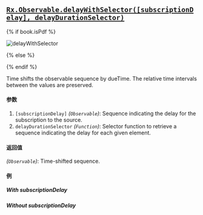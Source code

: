 ## [`Rx.Observable.delayWithSelector([subscriptionDelay], delayDurationSelector)`](https://github.com/Reactive-Extensions/RxJS/blob/master/src/core/linq/observable/delaywithselector.js)

{% if book.isPdf %}

![delayWithSelector](http://reactivex.io/documentation/operators/images/delayWithSelector.png)

{% else %}

<rx-marbles key="delayWithSelector"></rx-marbles>

{% endif %}

Time shifts the observable sequence by dueTime. The relative time intervals between the values are preserved.

#### 参数
1. `[subscriptionDelay]` *(`Observable`)*: Sequence indicating the delay for the subscription to the source. 
2. `delayDurationSelector` *(`Function`)*: Selector function to retrieve a sequence indicating the delay for each given element.

#### 返回值
*(`Observable`)*: Time-shifted sequence.
  
#### 例

##### With subscriptionDelay

[](http://jsbin.com/buwaxe/1/embed?js,console)

##### Without subscriptionDelay

[](http://jsbin.com/soheg/1/embed?js,console)
